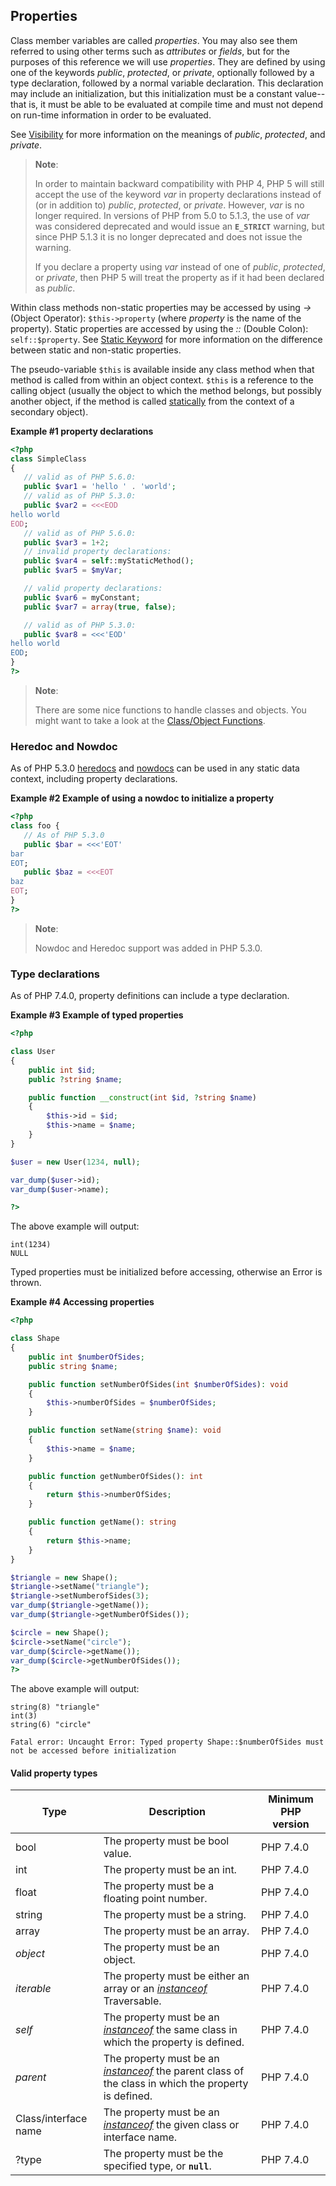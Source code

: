 Properties
----------

Class member variables are called *properties*. You may also see them
referred to using other terms such as *attributes* or *fields*, but for
the purposes of this reference we will use *properties*. They are
defined by using one of the keywords *public*, *protected*, or
*private*, optionally followed by a type declaration, followed by a
normal variable declaration. This declaration may include an
initialization, but this initialization must be a constant value--that
is, it must be able to be evaluated at compile time and must not depend
on run-time information in order to be evaluated.

See <a href="/language/oop5/visibility.html" class="xref">Visibility</a>
for more information on the meanings of *public*, *protected*, and
*private*.

> **Note**:
>
> In order to maintain backward compatibility with PHP 4, PHP 5 will
> still accept the use of the keyword *var* in property declarations
> instead of (or in addition to) *public*, *protected*, or *private*.
> However, *var* is no longer required. In versions of PHP from 5.0 to
> 5.1.3, the use of *var* was considered deprecated and would issue an
> **`E_STRICT`** warning, but since PHP 5.1.3 it is no longer deprecated
> and does not issue the warning.
>
> If you declare a property using *var* instead of one of *public*,
> *protected*, or *private*, then PHP 5 will treat the property as if it
> had been declared as *public*.

Within class methods non-static properties may be accessed by using
*-\>* (Object Operator): `$this->property` (where *property* is the name
of the property). Static properties are accessed by using the *::*
(Double Colon): `self::$property`. See
<a href="/language/oop5/static.html" class="link">Static Keyword</a> for
more information on the difference between static and non-static
properties.

The pseudo-variable `$this` is available inside any class method when
that method is called from within an object context. `$this` is a
reference to the calling object (usually the object to which the method
belongs, but possibly another object, if the method is called
<a href="/language/oop5/static.html" class="link">statically</a> from
the context of a secondary object).

**Example \#1 property declarations**

``` php
<?php
class SimpleClass
{
   // valid as of PHP 5.6.0:
   public $var1 = 'hello ' . 'world';
   // valid as of PHP 5.3.0:
   public $var2 = <<<EOD
hello world
EOD;
   // valid as of PHP 5.6.0:
   public $var3 = 1+2;
   // invalid property declarations:
   public $var4 = self::myStaticMethod();
   public $var5 = $myVar;

   // valid property declarations:
   public $var6 = myConstant;
   public $var7 = array(true, false);

   // valid as of PHP 5.3.0:
   public $var8 = <<<'EOD'
hello world
EOD;
}
?>
```

> **Note**:
>
> There are some nice functions to handle classes and objects. You might
> want to take a look at the
> <a href="/ref/classobj.html" class="link">Class/Object Functions</a>.

### Heredoc and Nowdoc

As of PHP 5.3.0
<a href="/language/types/string.html#language.types.string.syntax.heredoc" class="link">heredocs</a>
and
<a href="/language/types/string.html#language.types.string.syntax.nowdoc" class="link">nowdocs</a>
can be used in any static data context, including property declarations.

**Example \#2 Example of using a nowdoc to initialize a property**

``` php
<?php
class foo {
   // As of PHP 5.3.0
   public $bar = <<<'EOT'
bar
EOT;
   public $baz = <<<EOT
baz
EOT;
}
?>
```

> **Note**:
>
> Nowdoc and Heredoc support was added in PHP 5.3.0.

### Type declarations

As of PHP 7.4.0, property definitions can include a type declaration.

**Example \#3 Example of typed properties**

``` php
<?php

class User
{
    public int $id;
    public ?string $name;

    public function __construct(int $id, ?string $name)
    {
        $this->id = $id;
        $this->name = $name;
    }
}

$user = new User(1234, null);

var_dump($user->id);
var_dump($user->name);

?>
```

The above example will output:

    int(1234)
    NULL

Typed properties must be initialized before accessing, otherwise an
<span class="classname">Error</span> is thrown.

**Example \#4 Accessing properties**

``` php
<?php

class Shape
{
    public int $numberOfSides;
    public string $name;

    public function setNumberOfSides(int $numberOfSides): void
    {
        $this->numberOfSides = $numberOfSides;
    }

    public function setName(string $name): void
    {
        $this->name = $name;
    }

    public function getNumberOfSides(): int
    {
        return $this->numberOfSides;
    }

    public function getName(): string
    {
        return $this->name;
    }
}

$triangle = new Shape();
$triangle->setName("triangle");
$triangle->setNumberofSides(3);
var_dump($triangle->getName());
var_dump($triangle->getNumberOfSides());

$circle = new Shape();
$circle->setName("circle");
var_dump($circle->getName());
var_dump($circle->getNumberOfSides());
?>
```

The above example will output:

    string(8) "triangle"
    int(3)
    string(6) "circle"

    Fatal error: Uncaught Error: Typed property Shape::$numberOfSides must not be accessed before initialization

#### Valid property types

| Type                             | Description                                                                                                                                                                                       | Minimum PHP version |
|----------------------------------|---------------------------------------------------------------------------------------------------------------------------------------------------------------------------------------------------|---------------------|
| <span class="type">bool</span>   | The property must be <span class="type">bool</span> value.                                                                                                                                        | PHP 7.4.0           |
| <span class="type">int</span>    | The property must be an <span class="type">int</span>.                                                                                                                                            | PHP 7.4.0           |
| <span class="type">float</span>  | The property must be a <span class="type">float</span>ing point number.                                                                                                                           | PHP 7.4.0           |
| <span class="type">string</span> | The property must be a <span class="type">string</span>.                                                                                                                                          | PHP 7.4.0           |
| <span class="type">array</span>  | The property must be an <span class="type">array</span>.                                                                                                                                          | PHP 7.4.0           |
| *object*                         | The property must be an <span class="type">object</span>.                                                                                                                                         | PHP 7.4.0           |
| *iterable*                       | The property must be either an <span class="type">array</span> or an <a href="/language/operators/type.html" class="link"><em>instanceof</em></a> <span class="interfacename">Traversable</span>. | PHP 7.4.0           |
| *self*                           | The property must be an <a href="/language/operators/type.html" class="link"><em>instanceof</em></a> the same class in which the property is defined.                                             | PHP 7.4.0           |
| *parent*                         | The property must be an <a href="/language/operators/type.html" class="link"><em>instanceof</em></a> the parent class of the class in which the property is defined.                              | PHP 7.4.0           |
| Class/interface name             | The property must be an <a href="/language/operators/type.html" class="link"><em>instanceof</em></a> the given class or interface name.                                                           | PHP 7.4.0           |
| ?type                            | The property must be the specified type, or **`null`**.                                                                                                                                           | PHP 7.4.0           |
